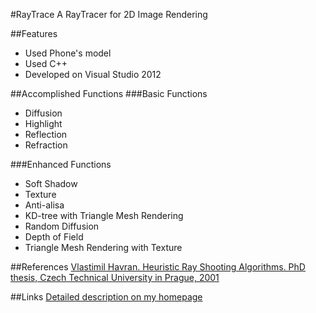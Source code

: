 #RayTrace
A RayTracer for 2D Image Rendering

##Features
 * Used Phone's model
 * Used C++
 * Developed on Visual Studio 2012

##Accomplished Functions
###Basic Functions
 * Diffusion
 * Highlight
 * Reflection
 * Refraction
 
###Enhanced Functions
 * Soft Shadow
 * Texture
 * Anti-alisa
 * KD-tree with Triangle Mesh Rendering
 * Random Diffusion
 * Depth of Field
 * Triangle Mesh Rendering with Texture

##References
[Vlastimil Havran. Heuristic Ray Shooting Algorithms. PhD thesis,
 Czech Technical University in Prague, 2001](http://dcgi.felk.cvut.cz/home/havran/DISSVH/dissvh.pdf)
 
##Links
[Detailed description on my homepage](http://zhanghaotian1994.com/projects/RayTrace/)